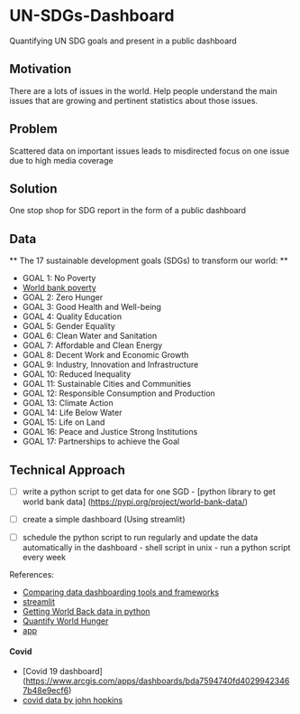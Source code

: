 # UN-SDGs-Dashboard
Quantifying UN SDG goals and present in a public dashboard


## Motivation
There are a lots of issues in the world. Help people understand the main issues that are growing and pertinent statistics about those issues.

## Problem
Scattered data on important issues leads to misdirected focus on one issue due to high media coverage

## Solution
One stop shop for SDG report in the form of a public dashboard


## Data
** The 17 sustainable development goals (SDGs) to transform our world: **
- GOAL 1: No Poverty
 - [World bank poverty](https://pip.worldbank.org/home)
- GOAL 2: Zero Hunger
- GOAL 3: Good Health and Well-being
- GOAL 4: Quality Education
- GOAL 5: Gender Equality
- GOAL 6: Clean Water and Sanitation
- GOAL 7: Affordable and Clean Energy
- GOAL 8: Decent Work and Economic Growth
- GOAL 9: Industry, Innovation and Infrastructure
- GOAL 10: Reduced Inequality
- GOAL 11: Sustainable Cities and Communities
- GOAL 12: Responsible Consumption and Production
- GOAL 13: Climate Action
- GOAL 14: Life Below Water
- GOAL 15: Life on Land
- GOAL 16: Peace and Justice Strong Institutions
- GOAL 17: Partnerships to achieve the Goal

## Technical Approach

- [ ] write a python script to get data for one SGD
      - [python library to get world bank data] (https://pypi.org/project/world-bank-data/)
- [ ] create a simple dashboard (Using streamlit)
- [ ] schedule the python script to run regularly and update the data automatically in the dashboard
      - shell script in unix
      - run a python script every week


References:
- [Comparing data dashboarding tools and frameworks](https://www.datarevenue.com/en-blog/data-dashboarding-streamlit-vs-dash-vs-shiny-vs-voila#:~:text=Streamlit%20is%20a%20dashboard%20tool,into%20full%2C%20interactive%20web%20applications.)
- [streamlit](https://streamlit.io/)
- [Getting World Back data in python](https://www.youtube.com/watch?v=xE8NNizwaw8&ab_channel=HShrestha)
- [Quantify World Hunger](https://www.fao.org/fao-stories/article/en/c/1201668/)
- [app](https://docs.streamlit.io/streamlit-cloud/get-started/deploy-an-app)

#### Covid
- [Covid 19 dashboard] (https://www.arcgis.com/apps/dashboards/bda7594740fd40299423467b48e9ecf6)
- [covid data by john hopkins](https://github.com/CSSEGISandData/COVID-19)
